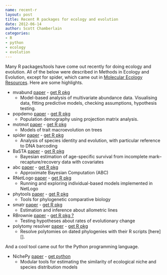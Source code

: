 ```yaml
---
name: recent-r
layout: post
title: Recent R packages for ecology and evolution
date: 2012-06-14
author: Scott Chamberlain
categories:
- R
- python
- ecology
- evolution
---
```


Many R packages/tools have come out recently for doing ecology and evolution. All of the below were described in Methods in Ecology and Evolution, except for spider, which came out in [Molecular Ecology Resources][mer]. Here are some highlights.

+ mvabund [paper][mvabund] - [get R pkg](http://cran.r-project.org/web/packages/mvabund/index.html)
	+ Model-based analysis of multivariate abundance data. Visualising data, fitting predictive models, checking assumptions, hypothesis testing.
+ popdemo [paper][popdemo] - [get R pkg](http://cran.r-project.org/web/packages/popdemo/index.html)
	+ Population demography using projection matrix analysis. 
+ motmot [paper][motmot] - [get R pkg](http://cran.r-project.org/web/packages/motmot/index.html)
	+ Models of trait macroevolution on trees
+ spider [paper][spider] - [get R pkg](http://cran.r-project.org/web/packages/spider/index.html)
	+ Analysis of species identity and evolution, with particular reference to DNA barcoding
+ BaSTA [paper][BaSTA] - [get R pkg](http://cran.r-project.org/web/packages/BaSTA/index.html)
	+ Bayesian estimation of age-specific survival from incomplete mark–recapture/recovery data with covariates
+ abc [paper][abc] - [get R pkg](http://cran.r-project.org/web/packages/abc/index.html)
	+ Approximate Bayesian Computation (ABC)
+ RNetLogo [paper][RNetLogo] - [get R pkg](http://cran.r-project.org/web/packages/RNetLogo/index.html)
	+ Running and exploring individual-based models implemented in NetLogo
+ phytools [paper][phytools] - [get R pkg](http://cran.r-project.org/web/packages/phytools/index.html)
	+ Tools for phylogenetic comparative biology
+ smatr [paper][smatr] - [get R pkg](http://cran.r-project.org/web/packages/smatr/index.html)
	+ Estimation and inference about allometric lines
+ RBrownie [paper][brown] - [get R pkg ?](http://www.brianomeara.info/tutorials/brownie)
	+ Testing hypotheses about rates of evolutionary change
+ polytomy resolver [paper][poly] - [get R pkg](http://onlinelibrary.wiley.com/doi/10.1111/j.2041-210X.2011.00103.x/suppinfo)
	+ Resolve polytomies on dated phylogenies with their R scripts [here][].

And a cool tool came out for the Python programming language. 

+ NichePy [paper][NichePy] - [get python](https://github.com/bastodian/NichePy)
	+ Modular tools for estimating the similarity of ecological niche and species distribution models

[mvabund]: http://onlinelibrary.wiley.com/doi/10.1111/j.2041-210X.2012.00190.x/abstract
[popdemo]: http://onlinelibrary.wiley.com/doi/10.1111/j.2041-210X.2012.00222.x/abstract
[motmot]: http://onlinelibrary.wiley.com/doi/10.1111/j.2041-210X.2011.00132.x/abstract
[spider]: http://onlinelibrary.wiley.com/doi/10.1111/j.1755-0998.2011.03108.x/abstract?deniedAccessCustomisedMessage=&userIsAuthenticated=false
[BaSTA]: http://onlinelibrary.wiley.com/doi/10.1111/j.2041-210X.2012.00186.x/abstract
[abc]: http://onlinelibrary.wiley.com/doi/10.1111/j.2041-210X.2011.00179.x/abstract
[RNetLogo]: http://onlinelibrary.wiley.com/doi/10.1111/j.2041-210X.2011.00180.x/abstract
[phytools]: http://onlinelibrary.wiley.com/doi/10.1111/j.2041-210X.2011.00169.x/abstract
[smatr]: http://onlinelibrary.wiley.com/doi/10.1111/j.2041-210X.2011.00153.x/abstract
[brown]: http://onlinelibrary.wiley.com/doi/10.1111/j.2041-210X.2011.00112.x/abstract
[poly]: http://onlinelibrary.wiley.com/doi/10.1111/j.2041-210X.2011.00103.x/abstract
[NichePy]: http://onlinelibrary.wiley.com/doi/10.1111/j.2041-210X.2011.00184.x/abstract
[mer]: http://onlinelibrary.wiley.com/journal/10.1111/(ISSN)1755-0998